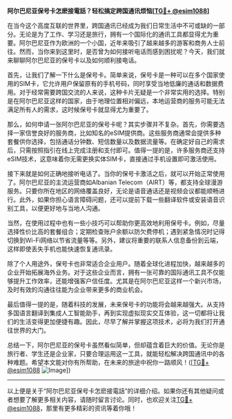 **阿尔巴尼亚保号卡怎麽接電話？轻松搞定跨国通讯烦恼[[TG💪+ @esim1088](https://t.me/s/esim1088)]**

在当今这个高度互联的世界里，跨国通讯已经成为我们日常生活中不可或缺的一部分。无论是为了工作、学习还是旅行，拥有一个国际化的通讯工具都显得尤为重要。阿尔巴尼亚作为欧洲的一个小国，近年来吸引了越来越多的游客和商务人士前往。然而，当你来到这里时，是否曾为如何接听电话而感到困扰呢？今天，我们就来聊聊阿尔巴尼亚的保号卡以及如何顺利接电话。

首先，让我们了解一下什么是保号卡。简单来说，保号卡是一种可以在多个国家使用的SIM卡，它允许用户保留原有的手机号码，同时享受当地低廉的通话和数据费用。对于经常需要跨国交流的人来说，这种卡片无疑是一个非常实用的选择。特别是在阿尔巴尼亚这样的国家，由于地理位置相对偏远，本地运营商的服务可能无法满足所有人的需求，这时候保号卡就显得尤为重要了。

那么，如何申请一张阿尔巴尼亚的保号卡呢？其实步骤并不复杂。首先，你需要选择一家信誉良好的服务商，比如知名的eSIM提供商。这些服务商通常会提供多种套餐供你选择，包括通话分钟数、短信数量以及数据流量等。在确定好自己的需求后，只需按照指引在线上完成注册和支付即可。值得一提的是，许多服务商还支持eSIM技术，这意味着你无需更换实体SIM卡，直接通过手机设置即可激活使用。

接下来就是如何正确地接听电话了。当你的保号卡激活之后，就可以开始正常使用了。阿尔巴尼亚的主流运营商如Albanian Telecom（AIRT）等，都支持全球漫游服务。只要你所在地区的网络覆盖良好，无论是语音通话还是视频会议都能顺畅进行。此外，如果你担心语言障碍问题，还可以提前下载一些翻译软件或安装语音识别工具，以便更好地与当地人沟通。

当然，在使用过程中也有一些小技巧可以帮助你更高效地利用保号卡。例如，尽量选择性价比高的套餐组合；定期检查账户余额以防欠费停机；遇到紧急情况时记得切换到Wi-Fi网络以节省流量等等。另外，建议将重要的联系人信息备份到云端，这样即使丢失手机也能快速恢复通讯录。

除了个人用途外，保号卡也非常适合企业用户。随着全球化进程加快，越来越多的企业开始拓展海外业务。对于这些企业而言，拥有一张可靠的国际通讯工具不仅能够提升工作效率，还能增强客户信任度。尤其是在阿尔巴尼亚这样一个新兴市场，及时有效的沟通往往能为企业带来更多的商业机会。

最后值得一提的是，随着科技的发展，未来保号卡的功能将会越来越强大。从支持多国语言翻译到集成人工智能助手，再到实现虚拟现实交互体验，这一切都将让我们的生活变得更加便捷有趣。因此，尽早了解并掌握这项技术，必将为我们打开通往世界的大门。

总结一下，阿尔巴尼亚的保号卡虽然看似简单，但却蕴含着巨大的价值。无论你是旅行者、学生还是企业家，只要合理运用这一工具，就能轻松解决跨国通讯中的各种难题。希望本文能对你有所帮助，在未来的旅途中祝你一路顺风！([[TG💪+ @esim1088](https://t.me/s/esim1088) ![Image](https://i.postimg.cc/4NQfJmqS/Snipaste-2025-05-13-00-14-12.png)])

---

以上便是关于“阿尔巴尼亚保号卡怎麽接電話”的详细介绍。如果你还有其他疑问或者想要了解更多相关内容，请随时留言讨论。同时，也欢迎关注[TG💪+ @esim1088](https://t.me/s/esim1088)，那里有更多精彩的资讯等着你哦！